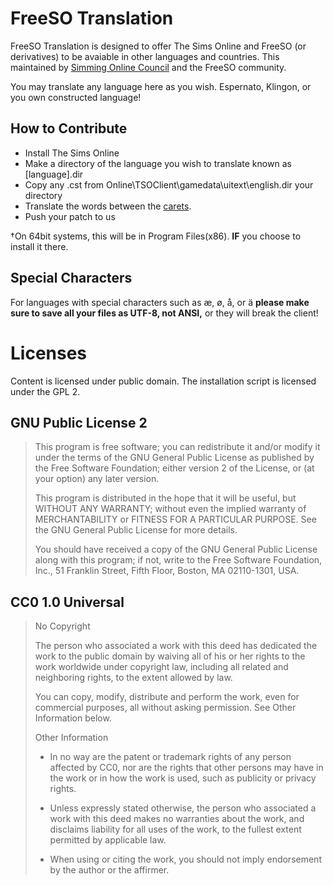 # FreeSO Translation
FreeSO Translation is designed to offer The Sims Online and FreeSO (or derivatives) to be avaiable in other languages and countries. This  maintained by [Simming Online Council](https://github.com/SOCouncil) and the FreeSO community.

You may translate any language here as you wish. Espernato, Klingon, or you own constructed language!

## How to Contribute
* Install The Sims Online
* Make a directory of the language you wish to translate known as [language].dir
* Copy any .cst from Online\TSOClient\gamedata\uitext\english.dir your directory
* Translate the words between the [carets](https://en.wikipedia.org/wiki/Caret).
* Push your patch to us

†On 64bit systems, this will be in Program Files(x86). **IF** you choose to install it there.

## Special Characters
For languages with special characters such as æ, ø, å, or ä **please make sure to save all your files as UTF-8, not ANSI,** or they will break the client!

# Licenses
Content is licensed under public domain. The installation script is licensed under the GPL 2.

## GNU Public License 2
> This program is free software; you can redistribute it and/or
modify it under the terms of the GNU General Public License
as published by the Free Software Foundation; either version 2
of the License, or (at your option) any later version.
>
> This program is distributed in the hope that it will be useful,
but WITHOUT ANY WARRANTY; without even the implied warranty of
MERCHANTABILITY or FITNESS FOR A PARTICULAR PURPOSE.  See the
GNU General Public License for more details.
>
> You should have received a copy of the GNU General Public License
along with this program; if not, write to the Free Software
Foundation, Inc., 51 Franklin Street, Fifth Floor, Boston, MA  02110-1301, USA.

## CC0 1.0 Universal
> No Copyright
>
> The person who associated a work with this deed has dedicated the work to the public domain by waiving all of his or her rights to the work worldwide under copyright law, including all related and neighboring rights, to the extent allowed by law.
>
> You can copy, modify, distribute and perform the work, even for commercial purposes, all without asking permission. See Other Information below.
>
> Other Information
>
> * In no way are the patent or trademark rights of any person affected by CC0, nor are the rights that other persons may have in the work or in how the work is used, such as publicity or privacy rights.
>
> * Unless expressly stated otherwise, the person who associated a work with this deed makes no warranties about the work, and disclaims liability for all uses of the work, to the fullest extent permitted by applicable law.
>
> * When using or citing the work, you should not imply endorsement by the author or the affirmer.